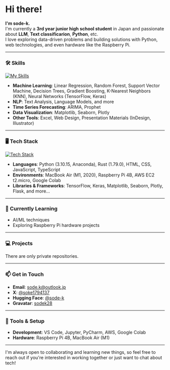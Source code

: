 # Hi there!
**I'm sode-k.**<br>
I'm currently a **3rd year junior high school student** in Japan and passionate about **LLM**, **Text classificarion**, **Python**, etc.<br>
I love exploring data-driven problems and building solutions with Python, web technologies, and even hardware like the Raspberry Pi.

---

### 🛠 Skills
[![My Skills](https://skillicons.dev/icons?i=python,pytorch,tensorflow,opencv)](https://skillicons.dev)
- **Machine Learning**: Linear Regression, Random Forest, Support Vector Machine, Decision Trees, Gradient Boosting, K-Nearest Neighbors (KNN), Neural Networks (TensorFlow, Keras)
- **NLP**: Text Analysis, Language Models, and more
- **Time Series Forecasting**: ARIMA, Prophet
- **Data Visualization**: Matplotlib, Seaborn, Plotly
- **Other Tools**: Excel, Web Design, Presentation Materials (InDesign, Illustrator)

---

### 🖥️ Tech Stack
[![Tech Stack](https://skillicons.dev/icons?i=python,anaconda,raspberrypi,html,css,js,ts,rust,docker)](https://skillicons.dev)
- **Languages**: Python (3.10.15, Anaconda), Rust (1.79.0), HTML, CSS, JavaScript, TypeScript
- **Environments**: MacBook Air (M1, 2020), Raspberry Pi 4B, AWS EC2 t2.micro, Google Colab
- **Libraries & Frameworks**: TensorFlow, Keras, Matplotlib, Seaborn, Plotly, Flask, and more...

---

### 🌱 Currently Learning
- AI/ML techniques
- Exploring Raspberry Pi hardware projects

---

### 💻 Projects
There are only private repositories.

---

### 📫 Get in Touch

- **Email**: sode.k@outlook.jp
- **X**: [@soke1794137](https://x.com/soke1794137)
- **Hugging Face**: [@sode-k](https://huggingface.co/sode-k)
- **Gravatar**: [sodek28](https://gravatar.com/sodek28)

---

### 🔧 Tools & Setup

- **Development**: VS Code, Jupyter, PyCharm, AWS, Google Colab
- **Hardware**: Raspberry Pi 4B, MacBook Air (M1)

---

I'm always open to collaborating and learning new things, so feel free to reach out if you're interested in working together or just want to chat about tech!
